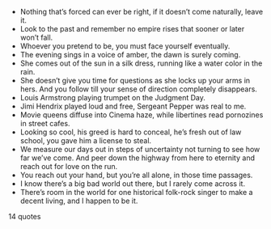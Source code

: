  - Nothing that’s forced can ever be right, if it doesn’t come naturally, leave it.
 - Look to the past and remember no empire rises that sooner or later won’t fall.
 - Whoever you pretend to be, you must face yourself eventually.
 - The evening sings in a voice of amber, the dawn is surely coming.
 - She comes out of the sun in a silk dress, running like a water color in the rain.
 - She doesn’t give you time for questions as she locks up your arms in hers. And you follow till your sense of direction completely disappears.
 - Louis Armstrong playing trumpet on the Judgment Day.
 - Jimi Hendrix played loud and free, Sergeant Pepper was real to me.
 - Movie queens diffuse into Cinema haze, while libertines read pornozines in street cafes.
 - Looking so cool, his greed is hard to conceal, he’s fresh out of law school, you gave him a license to steal.
 - We measure our days out in steps of uncertainty not turning to see how far we’ve come. And peer down the highway from here to eternity and reach out for love on the run.
 - You reach out your hand, but you’re all alone, in those time passages.
 - I know there’s a big bad world out there, but I rarely come across it.
 - There’s room in the world for one historical folk-rock singer to make a decent living, and I happen to be it.

14 quotes